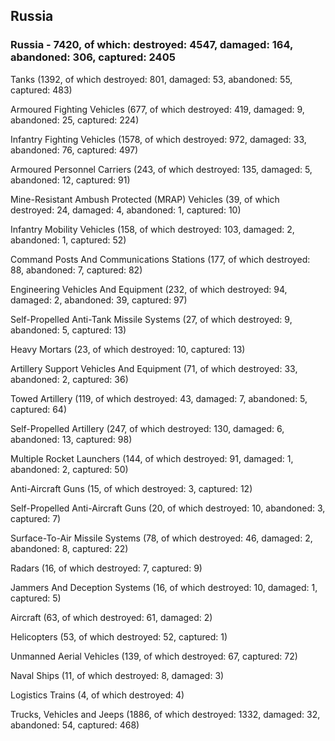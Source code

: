 
 
 ## Russia
 
 ### Russia - 7420, of which: destroyed: 4547, damaged: 164, abandoned: 306, captured: 2405

 

 

 Tanks (1392, of which destroyed: 801, damaged: 53, abandoned: 55, captured: 483)

 Armoured Fighting Vehicles (677, of which destroyed: 419, damaged: 9, abandoned: 25, captured: 224)

 Infantry Fighting Vehicles (1578, of which destroyed: 972, damaged: 33, abandoned: 76, captured: 497)

 Armoured Personnel Carriers (243, of which destroyed: 135, damaged: 5, abandoned: 12, captured: 91)

 Mine-Resistant Ambush Protected (MRAP) Vehicles (39, of which destroyed: 24, damaged: 4, abandoned: 1, captured: 10)

 Infantry Mobility Vehicles (158, of which destroyed: 103, damaged: 2, abandoned: 1, captured: 52)

 Command Posts And Communications Stations (177, of which destroyed: 88, abandoned: 7, captured: 82)

 Engineering Vehicles And Equipment (232, of which destroyed: 94, damaged: 2, abandoned: 39, captured: 97)

 Self-Propelled Anti-Tank Missile Systems (27, of which destroyed: 9, abandoned: 5, captured: 13)

 Heavy Mortars (23, of which destroyed: 10, captured: 13)

 Artillery Support Vehicles And Equipment (71, of which destroyed: 33, abandoned: 2, captured: 36)

 Towed Artillery (119, of which destroyed: 43, damaged: 7, abandoned: 5, captured: 64)

 Self-Propelled Artillery (247, of which destroyed: 130, damaged: 6, abandoned: 13, captured: 98)

 Multiple Rocket Launchers (144, of which destroyed: 91, damaged: 1, abandoned: 2, captured: 50)

 Anti-Aircraft Guns (15, of which destroyed: 3, captured: 12)

 Self-Propelled Anti-Aircraft Guns (20, of which destroyed: 10, abandoned: 3, captured: 7)

 Surface-To-Air Missile Systems (78, of which destroyed: 46, damaged: 2, abandoned: 8, captured: 22)

 Radars (16, of which destroyed: 7, captured: 9)

 Jammers And Deception Systems (16, of which destroyed: 10, damaged: 1, captured: 5)

 Aircraft (63, of which destroyed: 61, damaged: 2)

 Helicopters (53, of which destroyed: 52, captured: 1)

 Unmanned Aerial Vehicles (139, of which destroyed: 67, captured: 72)

 Naval Ships (11, of which destroyed: 8, damaged: 3)

 Logistics Trains (4, of which destroyed: 4)

 Trucks, Vehicles and Jeeps (1886, of which destroyed: 1332, damaged: 32, abandoned: 54, captured: 468)

